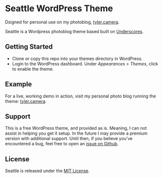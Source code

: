 Seattle WordPress Theme
=======

Dsigned for personal use on my photoblog, [tyler.camera](http://tyler.camera).

Seattle is a Wordpress photoblog theme based built on [Underscores](http://underscores.me/).

## Getting Started

- Clone or copy this repo into your themes directory in WordPress.
- Login to the WordPress dashboard. Under *Appearances > Themes*, click to enable the theme.

## Example

For a live, working demo in action, visit my personal photo blog running the theme: [tyler.camera](http://tyler.camera/).

## Support

This is a free WordPress theme, and provided as is. Meaning, I can not assist in helping you get it setup. In the future I may provide a premium version with additional support. Until then, if you believe you’ve encountered a bug, feel free to open an [issue on Github](https://github.com/underlost/_seattle/issues).

## License

Seattle is released under the [MIT License](https://github.com/underlost/_seattle/blob/master/LICENSE).
